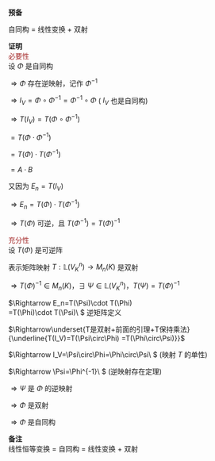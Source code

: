 **预备**  
  
自同构 $=$ 线性变换 $+$ 双射  
  
**证明**  
<font color=brown>必要性</font>  
设 $\Phi$ 是自同构  
  
 $\Rightarrow\Phi$ 存在逆映射，记作 $\Phi^{-1}$   
  
 $\Rightarrow I_V=\Phi\circ\Phi^{-1}  
=\Phi^{-1}\circ\Phi$  ( $I_V$ 也是自同构)  
  
 $\Rightarrow T(I_V)=T(\Phi\circ\Phi^{-1})$   
  
 $=T(\Phi\cdot\Phi^{-1})$   
  
 $=T(\Phi)\cdot T(\Phi^{-1})$   
  
 $=A\cdot B$   
  
又因为 $E_n=T(I_V)$   
  
 $\Rightarrow E_n=T(\Phi)\cdot T(\Phi^{-1})$   
  
 $\Rightarrow T(\Phi)$ 可逆，且 $T(\Phi^{-1})  
=T(\Phi)^{-1}$   
  
<font color=brown>充分性</font>  
设 $T(\Phi)$ 是可逆阵  
  
表示矩阵映射 $T:\mathbb L(V^n_K)\rightarrow M_n(K)$ 是双射  
  
 $\Rightarrow T(\Phi)^{-1}\in M_n(K)，\exists\ \Psi\in \mathbb L(V_K^n)，T(\Psi)=T(\Phi)^{-1}$   
  
 $\Rightarrow E_n=T(\Psi)\cdot T(\Phi)  
=T(\Phi)\cdot T(\Psi)\ $ 逆矩阵定义  
  
 $\Rightarrow\underset{T是双射+前面的引理+T保持乘法}{\underline{T(I_V)=T(\Psi\circ\Phi)  
=T(\Phi\circ\Psi)}}$   
  
 $\Rightarrow I_V=\Psi\circ\Phi=\Phi\circ\Psi\ $ (映射 $T$ 的单性)  
  
 $\Rightarrow \Psi=\Phi^{-1}\ $ (逆映射存在定理)  
  
 $\Rightarrow \Psi$  是 $\Phi$ 的逆映射  
  
 $\Rightarrow\Phi$ 是双射  
  
 $\Rightarrow\Phi$  是自同构  
  
**备注**  
线性恒等变换 $=$ 自同构 $=$ 线性变换 $+$ 双射  
